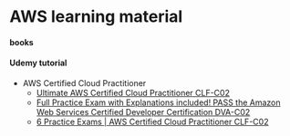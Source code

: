 # AWS learning material


#### books

#### Udemy tutorial
- AWS Certified Cloud Practitioner
  - [Ultimate AWS Certified Cloud Practitioner CLF-C02](https://www.udemy.com/course/aws-certified-cloud-practitioner-new/?couponCode=FEB_24_GET_STARTED)
  - [Full Practice Exam with Explanations included! PASS the Amazon Web Services Certified Developer Certification DVA-C02](https://udemy.com/course/aws-certified-developer-associate-dva-c01)
  - [6 Practice Exams | AWS Certified Cloud Practitioner CLF-C02](https://www.udemy.com/course/practice-exams-aws-certified-cloud-practitioner/?couponCode=FEB_24_GET_STARTED)
